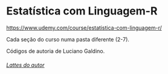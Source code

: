 # Estatística com Linguagem-R

https://www.udemy.com/course/estatistica-com-linguagem-r/

Cada seção do curso numa pasta diferente (2-7).

Códigos de autoria de Luciano Galdino.

<h6><a href="http://lattes.cnpq.br/1964290408536126">Lattes do autor</a></h6>
